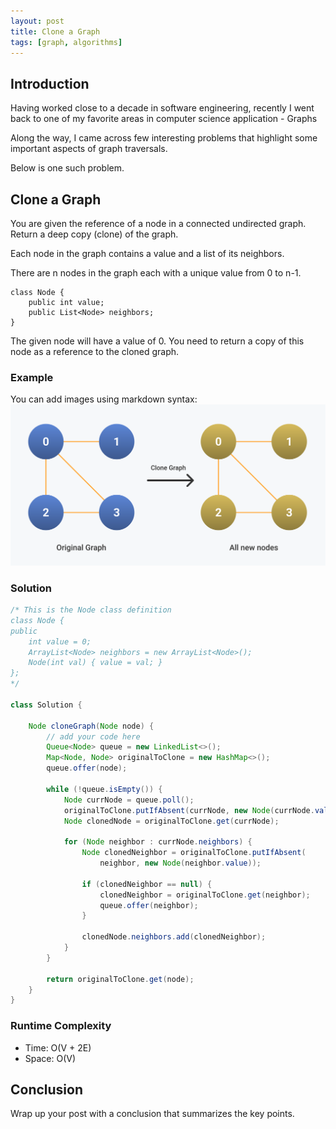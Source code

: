 ```yaml
---
layout: post
title: Clone a Graph
tags: [graph, algorithms]
---
```


## Introduction

Having worked close to a decade in software engineering, recently I went back to one of my favorite areas in computer science application - Graphs

Along the way, I came across few interesting problems that highlight some important aspects of graph traversals.

Below is one such problem.

## Clone a Graph

You are given the reference of a node in a connected undirected graph.
Return a deep copy (clone) of the graph.

Each node in the graph contains a value and a list of its neighbors.

There are n nodes in the graph each with a unique value from 0 to n-1.

```
class Node {
    public int value;
    public List<Node> neighbors;
}
```

The given node will have a value of 0. You need to return a copy of this node as a reference to the cloned graph.

### Example
You can add images using markdown syntax:
![Clone Graph Representation](/images/clone-graph.svg)

### Solution
```java
/* This is the Node class definition
class Node {
public
    int value = 0;
    ArrayList<Node> neighbors = new ArrayList<Node>();
    Node(int val) { value = val; }
};
*/

class Solution {
	
    Node cloneGraph(Node node) {
        // add your code here
		Queue<Node> queue = new LinkedList<>();
		Map<Node, Node> originalToClone = new HashMap<>();
		queue.offer(node);
		
		while (!queue.isEmpty()) {
			Node currNode = queue.poll();
			originalToClone.putIfAbsent(currNode, new Node(currNode.value));
			Node clonedNode = originalToClone.get(currNode);
			
			for (Node neighbor : currNode.neighbors) {
				Node clonedNeighbor = originalToClone.putIfAbsent(
					neighbor, new Node(neighbor.value));
				
				if (clonedNeighbor == null) {
					clonedNeighbor = originalToClone.get(neighbor);
					queue.offer(neighbor);
				}
				
				clonedNode.neighbors.add(clonedNeighbor);
			}
		}
		
		return originalToClone.get(node);
    }
}
```

### Runtime Complexity
- Time: O(V + 2E)
- Space: O(V)

## Conclusion
Wrap up your post with a conclusion that summarizes the key points.
